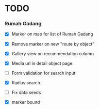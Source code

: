 # TODO

### Rumah Gadang
- [x] Marker on map for list of Rumah Gadang
- [x] Remove marker on new "route by object"
- [x] Gallery view on recommendation column
- [x] Media url in detail object page
- [ ] Form validation for search input
- [x] Radius search
- [ ] Fix data seeds
- [x] marker bound

